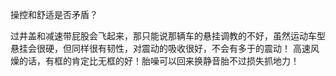 操控和舒适是否矛盾？

过井盖和减速带屁股会飞起来，那只能说那辆车的悬挂调教的不好，虽然运动车型悬挂会很硬，但同样很有韧性，对震动的吸收很好，不会有多于的震动！
高速风燥的话，有框的肯定比无框的好！胎噪可以回来换静音胎不过损失抓地力！